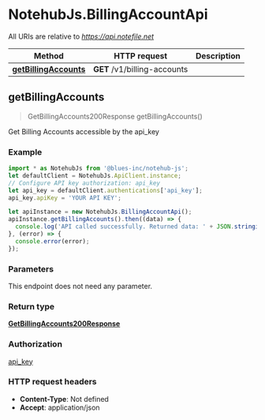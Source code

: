 # NotehubJs.BillingAccountApi

All URIs are relative to *https://api.notefile.net*

Method | HTTP request | Description
------------- | ------------- | -------------
[**getBillingAccounts**](BillingAccountApi.md#getBillingAccounts) | **GET** /v1/billing-accounts | 



## getBillingAccounts

> GetBillingAccounts200Response getBillingAccounts()



Get Billing Accounts accessible by the api_key

### Example

```javascript
import * as NotehubJs from '@blues-inc/notehub-js';
let defaultClient = NotehubJs.ApiClient.instance;
// Configure API key authorization: api_key
let api_key = defaultClient.authentications['api_key'];
api_key.apiKey = 'YOUR API KEY';

let apiInstance = new NotehubJs.BillingAccountApi();
apiInstance.getBillingAccounts().then((data) => {
  console.log('API called successfully. Returned data: ' + JSON.stringify(data));
}, (error) => {
  console.error(error);
});

```

### Parameters

This endpoint does not need any parameter.

### Return type

[**GetBillingAccounts200Response**](GetBillingAccounts200Response.md)

### Authorization

[api_key](../README.md#api_key)

### HTTP request headers

- **Content-Type**: Not defined
- **Accept**: application/json

